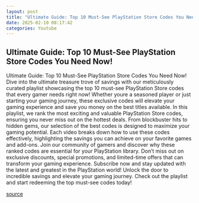 ```yaml
---
layout: post
title: "Ultimate Guide: Top 10 Must-See PlayStation Store Codes You Need Now!"
date: 2025-02-10 08:17:42
categories: Youtube
---
```


## Ultimate Guide: Top 10 Must-See PlayStation Store Codes You Need Now!

Ultimate Guide: Top 10 Must-See PlayStation Store Codes You Need Now!
Dive into the ultimate treasure trove of savings with our meticulously curated playlist showcasing the top 10 must-see PlayStation Store codes that every gamer needs right now! Whether youre a seasoned player or just starting your gaming journey, these exclusive codes will elevate your gaming experience and save you money on the best titles available.
In this playlist, we rank the most exciting and valuable PlayStation Store codes, ensuring you never miss out on the hottest deals. From blockbuster hits to hidden gems, our selection of the best codes is designed to maximize your gaming potential. Each video breaks down how to use these codes effectively, highlighting the savings you can achieve on your favorite games and add-ons.
Join our community of gamers and discover why these ranked codes are essential for your PlayStation library. Don’t miss out on exclusive discounts, special promotions, and limited-time offers that can transform your gaming experience. Subscribe now and stay updated with the latest and greatest in the PlayStation world!
Unlock the door to incredible savings and elevate your gaming journey. Check out the playlist and start redeeming the top must-see codes today!

[source](https://www.youtube.com/playlist?list=PLuowJGwg63tCPY5AvKpMusc4yx4La9SJn)